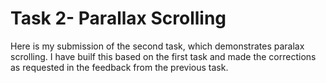 # Task 2- Parallax Scrolling

Here is my submission of the second task, which demonstrates paralax scrolling. I have builf this based on the first task and made the corrections as requested in the feedback from the previous task.

